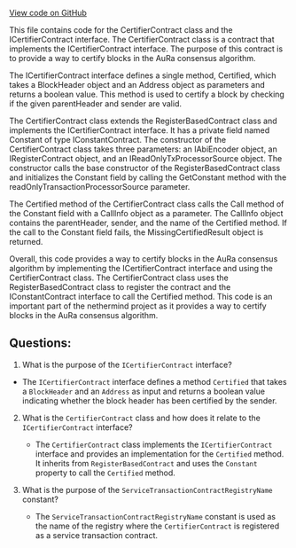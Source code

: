 [View code on GitHub](https://github.com/nethermindeth/nethermind/Nethermind.Consensus.AuRa/Contracts/CertifierContract.cs)

This file contains code for the CertifierContract class and the ICertifierContract interface. The CertifierContract class is a contract that implements the ICertifierContract interface. The purpose of this contract is to provide a way to certify blocks in the AuRa consensus algorithm.

The ICertifierContract interface defines a single method, Certified, which takes a BlockHeader object and an Address object as parameters and returns a boolean value. This method is used to certify a block by checking if the given parentHeader and sender are valid.

The CertifierContract class extends the RegisterBasedContract class and implements the ICertifierContract interface. It has a private field named Constant of type IConstantContract. The constructor of the CertifierContract class takes three parameters: an IAbiEncoder object, an IRegisterContract object, and an IReadOnlyTxProcessorSource object. The constructor calls the base constructor of the RegisterBasedContract class and initializes the Constant field by calling the GetConstant method with the readOnlyTransactionProcessorSource parameter.

The Certified method of the CertifierContract class calls the Call method of the Constant field with a CallInfo object as a parameter. The CallInfo object contains the parentHeader, sender, and the name of the Certified method. If the call to the Constant field fails, the MissingCertifiedResult object is returned.

Overall, this code provides a way to certify blocks in the AuRa consensus algorithm by implementing the ICertifierContract interface and using the CertifierContract class. The CertifierContract class uses the RegisterBasedContract class to register the contract and the IConstantContract interface to call the Certified method. This code is an important part of the nethermind project as it provides a way to certify blocks in the AuRa consensus algorithm.
## Questions: 
 1. What is the purpose of the `ICertifierContract` interface?
   - The `ICertifierContract` interface defines a method `Certified` that takes a `BlockHeader` and an `Address` as input and returns a boolean value indicating whether the block header has been certified by the sender.

2. What is the `CertifierContract` class and how does it relate to the `ICertifierContract` interface?
   - The `CertifierContract` class implements the `ICertifierContract` interface and provides an implementation for the `Certified` method. It inherits from `RegisterBasedContract` and uses the `Constant` property to call the `Certified` method.

3. What is the purpose of the `ServiceTransactionContractRegistryName` constant?
   - The `ServiceTransactionContractRegistryName` constant is used as the name of the registry where the `CertifierContract` is registered as a service transaction contract.